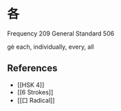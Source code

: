 # 各
Frequency 209
General Standard 506

gè
each, individually, every, all

## References
- [[HSK 4]]
- [[6 Strokes]]
- [[口 Radical]]